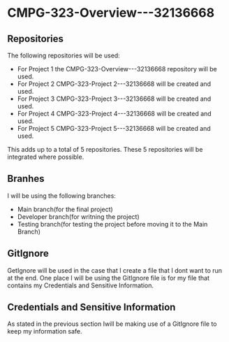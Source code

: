 # CMPG-323-Overview---32136668

## Repositories

The following repositories will be used:
- For Project 1 the CMPG-323-Overview---32136668 repository will be used. 
- For Project 2 CMPG-323-Project 2---32136668 will be created and used.
- For Project 3 CMPG-323-Project 3---32136668 will be created and used.
- For Project 4 CMPG-323-Project 4---32136668 will be created and used.
- For Project 5 CMPG-323-Project 5---32136668 will be created and used.

This adds up to a total of 5 repositories. These 5 repositories will be integrated where possible. 

## Branhes

I will be using the following branches:
- Main branch(for the final project)
- Developer branch(for writning the project)
- Testing branch(for testing the project before moving it to the Main Branch)

## GitIgnore

GetIgnore will be used in the case that I create a file that I dont want to run at the end. One place I will be using the GitIgnore file is for my file that contains my Credentials and Sensitive Information.

## Credentials and Sensitive Information

As stated in the previous section Iwill be making use of a GitIgnore file to keep my information safe.

